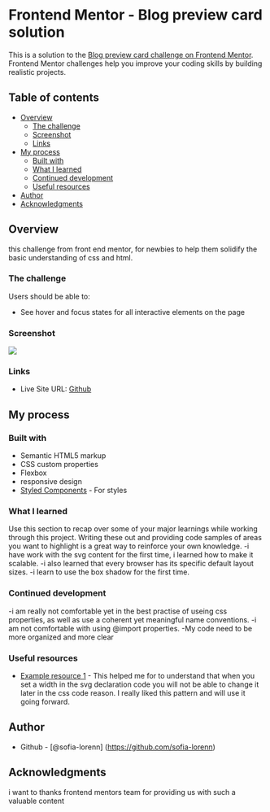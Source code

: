 # Frontend Mentor - Blog preview card solution

This is a solution to the [Blog preview card challenge on Frontend Mentor](https://www.frontendmentor.io/challenges/blog-preview-card-ckPaj01IcS). Frontend Mentor challenges help you improve your coding skills by building realistic projects. 

## Table of contents

- [Overview](#overview)
  - [The challenge](#the-challenge)
  - [Screenshot](#screenshot)
  - [Links](#links)
- [My process](#my-process)
  - [Built with](#built-with)
  - [What I learned](#what-i-learned)
  - [Continued development](#continued-development)
  - [Useful resources](#useful-resources)
- [Author](#author)
- [Acknowledgments](#acknowledgments)


## Overview
this challenge from front end mentor, for newbies to help them solidify the basic understanding of css and html. 

### The challenge

Users should be able to:

- See hover and focus states for all interactive elements on the page

### Screenshot

![](./assets/images/card-view-project-capture.png)


### Links


- Live Site URL: [Github](https://amel-gft.github.io/blog-preview-card-main/)

## My process

### Built with

- Semantic HTML5 markup
- CSS custom properties
- Flexbox
- responsive design
- [Styled Components](https://styled-components.com/) - For styles


### What I learned

Use this section to recap over some of your major learnings while working through this project. Writing these out and providing code samples of areas you want to highlight is a great way to reinforce your own knowledge.
-i have work with the svg content for the first time, i learned how to make it scalable.
-i also learned that every browser has its specific default layout sizes.
-i learn to use the box shadow for the first time. 



### Continued development

-i am really not comfortable yet in the best practise of useing css properties, as well as use a coherent yet meaningful name conventions.
-i am not comfortable with using @import properties.
-My code need to be more organized and more clear

### Useful resources

- [Example resource 1](https://stackoverflow.com/questions/39056537/why-don-t-svg-images-scale-using-the-css-width-property) - This helped me for to understand that when you set a width in the svg declaration code you will not be able to change it later in the css code reason. I really liked this pattern and will use it going forward.


## Author

- Github - [@sofia-lorenn] (https://github.com/sofia-lorenn)


## Acknowledgments

i want to thanks frontend mentors team for providing us with such a valuable content


